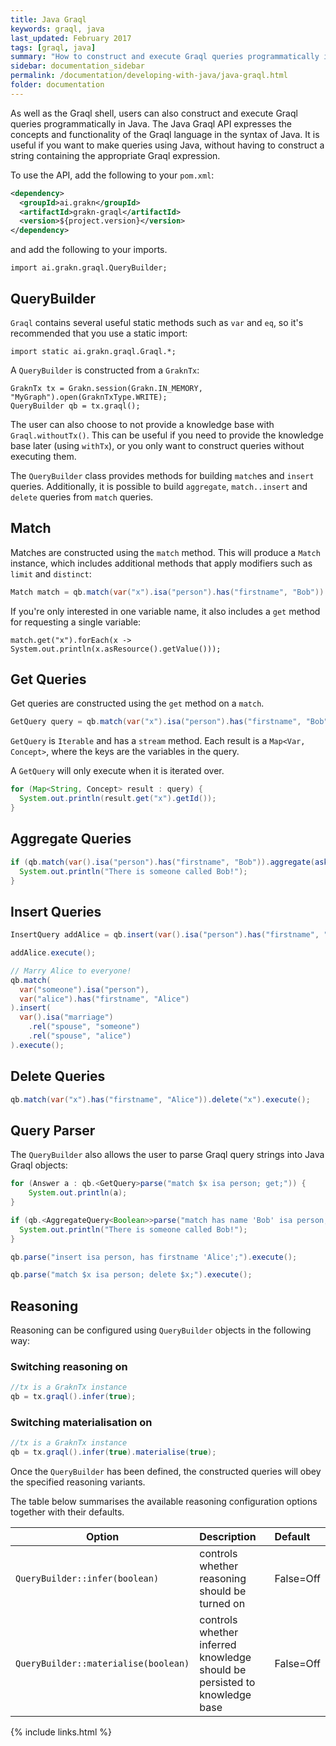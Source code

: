 ```yaml
---
title: Java Graql
keywords: graql, java
last_updated: February 2017
tags: [graql, java]
summary: "How to construct and execute Graql queries programmatically in Java."
sidebar: documentation_sidebar
permalink: /documentation/developing-with-java/java-graql.html
folder: documentation
---
```


As well as the Graql shell, users can also construct and execute Graql queries programmatically in Java. The Java Graql API expresses the concepts and functionality of the Graql language in the syntax of Java. It is useful if you want to make queries using Java, without having to construct a string containing the appropriate Graql expression.

To use the API, add the following to your `pom.xml`:

```xml
<dependency>
  <groupId>ai.grakn</groupId>
  <artifactId>grakn-graql</artifactId>
  <version>${project.version}</version>
</dependency>
```

and add the following to your imports.

```java-test-ignore
import ai.grakn.graql.QueryBuilder;
```

## QueryBuilder

`Graql` contains several useful static methods such as `var` and `eq`, so it's recommended that you use a static import:

```java-test-ignore
import static ai.grakn.graql.Graql.*;
```

A `QueryBuilder` is constructed from a `GraknTx`:

```java-test-ignore
GraknTx tx = Grakn.session(Grakn.IN_MEMORY, "MyGraph").open(GraknTxType.WRITE);
QueryBuilder qb = tx.graql();
```

The user can also choose to not provide a knowledge base with `Graql.withoutTx()`.
This can be useful if you need to provide the knowledge base later (using `withTx`),
or you only want to construct queries without executing them.

The `QueryBuilder` class provides methods for building `match`es and `insert`
queries. Additionally, it is possible to build `aggregate`, `match..insert` and `delete` queries from `match`
queries.

## Match

Matches are constructed using the `match` method. This will produce a `Match` instance, which includes additional
methods that apply modifiers such as `limit` and `distinct`:

```java
Match match = qb.match(var("x").isa("person").has("firstname", "Bob")).limit(50);
```

If you're only interested in one variable name, it also includes a `get` method
for requesting a single variable:

```
match.get("x").forEach(x -> System.out.println(x.asResource().getValue()));
```

## Get Queries

Get queries are constructed using the `get` method on a `match`.

```java
GetQuery query = qb.match(var("x").isa("person").has("firstname", "Bob")).limit(50).get();
```

`GetQuery` is `Iterable` and has a `stream` method. Each result is a `Map<Var, Concept>`, where the keys are the
variables in the query.

A `GetQuery` will only execute when it is iterated over.

```java
for (Map<String, Concept> result : query) {
  System.out.println(result.get("x").getId());
}
```

## Aggregate Queries

```java
if (qb.match(var().isa("person").has("firstname", "Bob")).aggregate(ask()).execute()) {
  System.out.println("There is someone called Bob!");
}
```

## Insert Queries

```java
InsertQuery addAlice = qb.insert(var().isa("person").has("firstname", "Alice"));

addAlice.execute();

// Marry Alice to everyone!
qb.match(
  var("someone").isa("person"),
  var("alice").has("firstname", "Alice")
).insert(
  var().isa("marriage")
    .rel("spouse", "someone")
    .rel("spouse", "alice")
).execute();
```

## Delete Queries

```java
qb.match(var("x").has("firstname", "Alice")).delete("x").execute();
```

## Query Parser

The `QueryBuilder` also allows the user to parse Graql query strings into Java Graql
objects:

```java
for (Answer a : qb.<GetQuery>parse("match $x isa person; get;")) {
    System.out.println(a);
}

if (qb.<AggregateQuery<Boolean>>parse("match has name 'Bob' isa person; aggregate ask;").execute()) {
  System.out.println("There is someone called Bob!");
}

qb.parse("insert isa person, has firstname 'Alice';").execute();

qb.parse("match $x isa person; delete $x;").execute();
```

## Reasoning

Reasoning can be configured using `QueryBuilder` objects in the following way:

### Switching reasoning on

```java
//tx is a GraknTx instance
qb = tx.graql().infer(true);
```

### Switching materialisation on

```java
//tx is a GraknTx instance
qb = tx.graql().infer(true).materialise(true);
```

Once the `QueryBuilder` has been defined, the constructed queries will obey the specified reasoning variants.
    
The table below summarises the available reasoning configuration options together with their defaults.

| Option       | Description | Default
| -------------------- |:--|:--|
| `QueryBuilder::infer(boolean)` | controls whether reasoning should be turned on | False=Off |
| `QueryBuilder::materialise(boolean)`       | controls whether inferred knowledge should be persisted to knowledge base | False=Off |

{% include links.html %}
